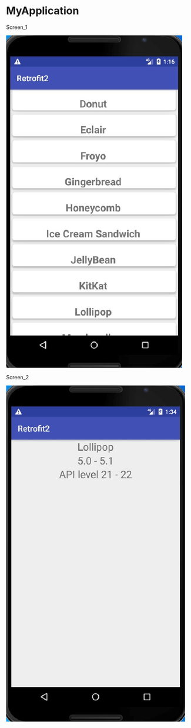 # MyApplication
Screen_1

![screen_1](https://github.com/blackcanary23/screens/blob/master/srcc1.jpg)   



Screen_2

![screen_2](https://github.com/blackcanary23/screens/blob/master/srcc2.jpg)
